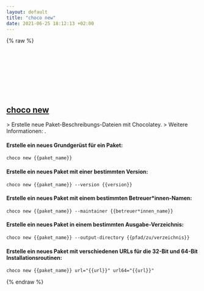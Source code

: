 ```yaml
---
layout: default
title: "choco new"
date: 2021-06-25 18:12:13 +02:00
---
```

{% raw %}
<h2 id="choco-new">
  <a href="/de/windows/choco-new.html">choco new</a> <a href="#choco-new"><svg class="icon">
    <use href="/assets/images/unicode_sprite.svg#link" />
  </svg></a>
</h2>
> Erstelle neue Paket-Beschreibungs-Dateien mit Chocolatey.
> Weitere Informationen: <https://chocolatey.org/docs/commands-new>.

#### Erstelle ein neues Grundgerüst für ein Paket:
```shell
choco new {{paket_name}}
```
#### Erstelle ein neues Paket mit einer bestimmten Version:
```shell
choco new {{paket_name}} --version {{version}}
```
#### Erstelle ein neues Paket mit einem bestimmten Betreuer*innen-Namen:
```shell
choco new {{paket_name}} --maintainer {{betreuer*innen_name}}
```
#### Erstelle ein neues Paket in einem bestimmten Ausgabe-Verzeichnis:
```shell
choco new {{paket_name}} --output-directory {{pfad/zu/verzeichnis}}
```
#### Erstelle ein neues Paket mit verschiedenen URLs für die 32-Bit und 64-Bit Installationsroutinen:
```shell
choco new {{paket_name}} url="{{url}}" url64="{{url}}"
```
{% endraw %}